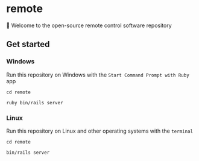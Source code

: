 # remote

:wave: Welcome to the open-source remote control software repository

## Get started

### Windows

Run this repository on Windows with the `Start Command Prompt with Ruby` app

```
cd remote
```
```
ruby bin/rails server
```

### Linux

Run this repository on Linux and other operating systems with the `terminal`

```
cd remote
```
```
bin/rails server
```

